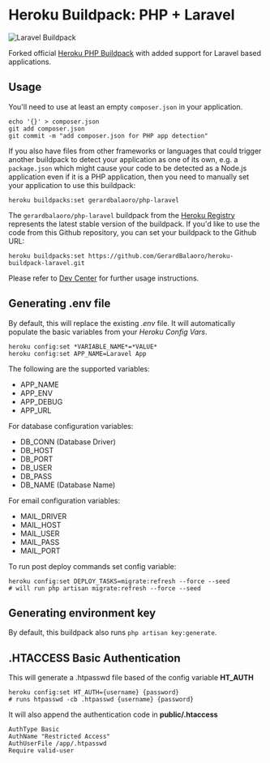 # Heroku Buildpack: PHP + Laravel

![Laravel Buildpack](https://bosnadev.com/wp-content/uploads/2014/09/laravel_heroku.jpg)

Forked official [Heroku PHP Buildpack](https://github.com/heroku/heroku-buildpack-php) with added support for Laravel based applications.

## Usage

You'll need to use at least an empty `composer.json` in your application.

    echo '{}' > composer.json
    git add composer.json
    git commit -m "add composer.json for PHP app detection"

If you also have files from other frameworks or languages that could trigger another buildpack to detect your application as one of its own, e.g. a `package.json` which might cause your code to be detected as a Node.js application even if it is a PHP application, then you need to manually set your application to use this buildpack:

    heroku buildpacks:set gerardbalaoro/php-laravel
    
The `gerardbalaoro/php-laravel` buildpack from the [Heroku Registry](https://devcenter.heroku.com/articles/buildpack-registry) represents the latest stable version of the buildpack. If you'd like to use the code from this Github repository, you can set your buildpack to the Github URL:

    heroku buildpacks:set https://github.com/GerardBalaoro/heroku-buildpack-laravel.git

Please refer to [Dev Center](https://devcenter.heroku.com/categories/php) for further usage instructions.

## Generating .env file
By default, this will replace the existing *.env* file. It will automatically populate the basic variables from your *Heroku Config Vars*.

    heroku config:set *VARIABLE_NAME*=*VALUE*
    heroku config:set APP_NAME=Laravel App

The following are the supported variables:
- APP_NAME
- APP_ENV
- APP_DEBUG
- APP_URL

For database configuration variables:
- DB_CONN (Database Driver)
- DB_HOST
- DB_PORT
- DB_USER
- DB_PASS
- DB_NAME (Database Name)

For email configuration variables:
- MAIL_DRIVER
- MAIL_HOST
- MAIL_USER
- MAIL_PASS
- MAIL_PORT

To run post deploy commands set config variable:
    
    heroku config:set DEPLOY_TASKS=migrate:refresh --force --seed
    # will run php artisan migrate:refresh --force --seed

## Generating environment key
By default, this buildpack also runs `php artisan key:generate`.

## .HTACCESS Basic Authentication
This will generate a .htpasswd file based of the config variable **HT_AUTH**

    heroku config:set HT_AUTH={username} {password}
    # runs htpasswd -cb .htpasswd {username} {password}
    
It will also append the authentication code in **public/.htaccess**

    AuthType Basic
    AuthName "Restricted Access"
    AuthUserFile /app/.htpasswd
    Require valid-user
